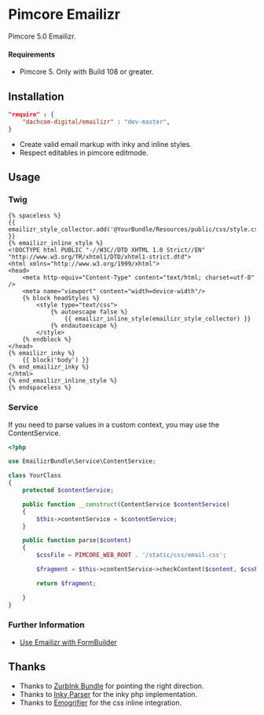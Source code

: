 # Pimcore Emailizr
Pimcore 5.0 Emailizr.

#### Requirements
* Pimcore 5. Only with Build 108 or greater.

## Installation

```json
"require" : {
    "dachcom-digital/emailizr" : "dev-master",
}
```

- Create valid email markup with inky and inline styles. 
- Respect editables in pimcore editmode.

## Usage

### Twig
```twig
{% spaceless %}
{{ emailizr_style_collector.add('@YourBundle/Resources/public/css/style.css') }}
{% emailizr_inline_style %}
<!DOCTYPE html PUBLIC "-//W3C//DTD XHTML 1.0 Strict//EN" "http://www.w3.org/TR/xhtml1/DTD/xhtml1-strict.dtd">
<html xmlns="http://www.w3.org/1999/xhtml">
<head>
    <meta http-equiv="Content-Type" content="text/html; charset=utf-8" />
    <meta name="viewport" content="width=device-width"/>
    {% block headStyles %}
        <style type="text/css">
            {% autoescape false %}
                {{ emailizr_inline_style(emailizr_style_collector) }}
            {% endautoescape %}
        </style>
    {% endblock %}
</head>
{% emailizr_inky %}
    {{ block('body') }}
{% end_emailizr_inky %}
</html>
{% end_emailizr_inline_style %}
{% endspaceless %}

```
### Service

If you need to parse values in a custom context, you may use the ContentService.

```php
<?php

use EmailizrBundle\Service\ContentService;

class YourClass
{
    protected $contentService;

    public function __construct(ContentService $contentService)
    {
        $this->contentService = $contentService;
    }

    public function parse($content)
    {
        $cssFile = PIMCORE_WEB_ROOT . '/static/css/email.css';

        $fragment = $this->contentService->checkContent($content, $cssFile, FALSE, TRUE, TRUE);

        return $fragment;

    }
}

```
### Further Information
- [Use Emailizr with FormBuilder](docs/10_FormBuilder.md)

## Thanks

- Thanks to [ZurbInk Bundle](https://github.com/thampe/ZurbInkBundle) for pointing the right direction.
- Thanks to [Inky Parser](https://github.com/thampe/inky) for the inky php implementation.
- Thanks to [Emogrifier](https://github.com/jjriv/emogrifier) for the css inline integration.
